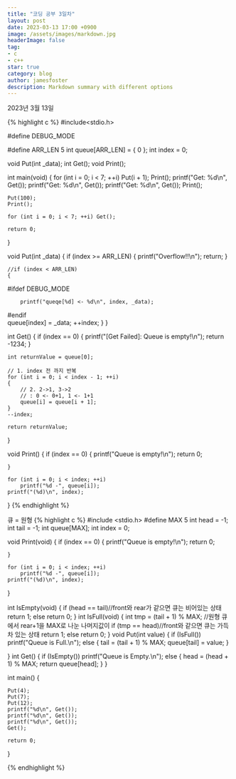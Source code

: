 ```yaml
---
title: "코딩 공부 3일차"
layout: post
date: 2023-03-13 17:00 +0900
image: /assets/images/markdown.jpg
headerImage: false
tag:
- c
- c++
star: true
category: blog
author: jamesfoster
description: Markdown summary with different options
---
```



2023년 3월 13일



{% highlight c %}
#include<stdio.h>

#define DEBUG_MODE

#define ARR_LEN 5
int queue[ARR_LEN] = { 0 };
int index = 0;

void Put(int _data);
int Get();
void Print();


int main(void)
{
	for (int i = 0; i < 7; ++i) Put(i + 1);
	Print();
	printf("Get: %d\n", Get());
	printf("Get: %d\n", Get());
	printf("Get: %d\n", Get());
	Print();

	Put(100);
	Print();

	for (int i = 0; i < 7; ++i) Get();

	return 0;
}

void Put(int _data)
{
	if (index >= ARR_LEN)
	{
		printf("Overflow!!\n");
			return;
	}

	//if (index < ARR_LEN)
	{
#ifdef DEBUG_MODE

		printf("queqe[%d] <- %d\n", index, _data);
#endif 		
		queue[index] = _data;
		++index;
	}
}

int Get()
{
	if (index == 0)
	{
		printf("[Get Failed]: Queue is empty!\n");
		return -1234;
	}

	int returnValue = queue[0];

    // 1. index 전 까지 반복
	for (int i = 0; i < index - 1; ++i)
	{
		// 2. 2->1, 3->2
		// : 0 <- 0+1, 1 <- 1+1
		queue[i] = queue[i + 1];
	}
	--index;

	return returnValue;

}


void Print()
{
	if (index == 0)
	{
		printf("Queue is empty!\n");
		return 0;
	
	}

	for (int i = 0; i < index; ++i)
		printf("%d -", queue[i]);
	printf("(%d)\n", index);
}
{% endhighlight %}

큐 = 원형
{% highlight c %}
#include <stdio.h>
#define MAX 5
int head = -1;
int tail = -1;
int queue[MAX];
int index = 0;



void Print(void) {
    if (index == 0)
    {
        printf("Queue is empty!\n");
        return 0;

    }

    for (int i = 0; i < index; ++i)
        printf("%d -", queue[i]);
    printf("(%d)\n", index);
}

int IsEmpty(void) {
    if (head == tail)//front와 rear가 같으면 큐는 비어있는 상태 
        return 1;
    else return 0;
}
int IsFull(void) {
    int tmp = (tail + 1) % MAX; //원형 큐에서 rear+1을 MAX로 나눈 나머지값이
    if (tmp == head)//front와 같으면 큐는 가득차 있는 상태 
        return 1;
    else
        return 0;
}
void Put(int value) {
    if (IsFull())
        printf("Queue is Full.\n");
    else {
        tail = (tail + 1) % MAX;
        queue[tail] = value;
    }

}
int Get() {
    if (IsEmpty())
        printf("Queue is Empty.\n");
    else {
        head = (head + 1) % MAX;
        return queue[head];
    }
}

int main() {

    Put(4);
    Put(7);
    Put(12);
    printf("%d\n", Get());
    printf("%d\n", Get());
    printf("%d\n", Get());
    Get();

    return 0;
}

{% endhighlight %}